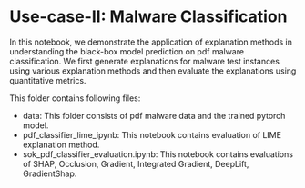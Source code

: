 # Use-case-II: Malware Classification 

In this notebook, we demonstrate the application of explanation methods in understanding the black-box model prediction on pdf malware classification. We first generate explanations for malware test instances using various 
explanation methods and then evaluate the explanations using quantitative metrics. 

This folder contains following files:
- data: This folder consists of pdf malware data and the trained pytorch model. 
- pdf_classifier_lime_ipynb: This notebook contains evaluation of LIME explanation method. 
- sok_pdf_classifier_evaluation.ipynb: This notebook contains evaluations of SHAP, Occlusion, Gradient, Integrated Gradient, DeepLift, GradientShap. 
